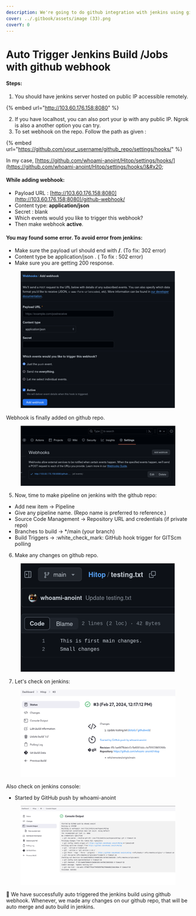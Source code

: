 ```yaml
---
description: We're going to do github integration with jenkins using github webhook.
cover: ../.gitbook/assets/image (33).png
coverY: 0
---
```


# Auto Trigger Jenkins Build /Jobs with github webhook

#### Steps:&#x20;

1. You should have jenkins server hosted on public IP accessible remotely.&#x20;

{% embed url="http://103.60.176.158:8080" %}

2. If you have localhost, you can also port your ip with any public IP. Ngrok is also a another option you can try.&#x20;
3. To set webhook on the repo. Follow the path as given :&#x20;

{% embed url="https://github.com/your_username/github_repo/settings/hooks/" %}

In my case, [https://github.com/whoami-anoint/Hitop/settings/hooks/](https://github.com/whoami-anoint/Hitop/settings/hooks/)&#x20;

#### While adding webhook:&#x20;

* Payload URL : [http://103.60.176.158:8080](http://103.60.176.158:8080)/github-webhook/
* Content type: **application/json**
* Secret : blank
* Which events would you like to trigger this webhook?&#x20;
* Then make webhook **active**.

#### You may found some error. To avoid error from jenkins:&#x20;

* Make sure the payload url should end with **/**. (To fix: 302 error)
* Content type be application/json . ( To fix : 502 error)
* Make sure you are getting 200 response.

<figure><img src="../.gitbook/assets/image (30).png" alt=""><figcaption></figcaption></figure>

&#x20;Webhook is finally added on github repo.&#x20;

<figure><img src="../.gitbook/assets/image (25).png" alt=""><figcaption></figcaption></figure>

5. Now, time to make pipeline on jenkins with the github repo:&#x20;

* Add new item -> Pipeline&#x20;
* Give any pipeline name. (Repo name is preferred to reference.)
* Source Code Management -> Repository URL and credentials (if private repo)
* Branches to build -> \*/main (your branch)
* Build Triggers -> :white\_check\_mark: GitHub hook trigger for GITScm polling

6. Make any changes on github repo.

<figure><img src="../.gitbook/assets/image (31).png" alt=""><figcaption></figcaption></figure>

7. Let's check on jenkins:&#x20;

<figure><img src="../.gitbook/assets/image (32).png" alt=""><figcaption></figcaption></figure>

Also check on jenkins console:&#x20;

* Started by GitHub push by whoami-anoint

<figure><img src="../.gitbook/assets/image (33).png" alt=""><figcaption></figcaption></figure>

:tada: We have successfully auto triggered the jenkins build using github webhook. Whenever, we made any changes on our github repo, that will be auto merge and auto build in jenkins.&#x20;
